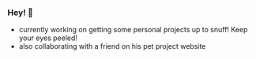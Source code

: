 ### Hey! 👋

- currently working on getting some personal projects up to snuff! Keep your eyes peeled!
- also collaborating with a friend on his pet project website
